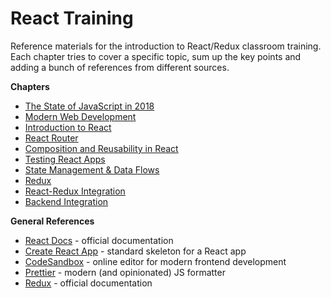 # React Training

Reference materials for the introduction to React/Redux classroom training. Each chapter tries to cover a specific topic, sum up the key points and adding a bunch of references from different sources.

**Chapters**
* [The State of JavaScript in 2018](https://github.com/alexnm/react-training/blob/master/01-state-of-javascript-2018.md)
* [Modern Web Development](https://github.com/alexnm/react-training/blob/master/02-modern-web-development.md)
* [Introduction to React](https://github.com/alexnm/react-training/blob/master/03-introduction-to-react.md)
* [React Router](https://github.com/alexnm/react-training/blob/master/04-react-router.md)
* [Composition and Reusability in React](https://github.com/alexnm/react-training/blob/master/05-composition-and-reusability-in-react.md)
* [Testing React Apps](https://github.com/alexnm/react-training/blob/master/06-testing-react-apps.md)
* [State Management & Data Flows](https://github.com/alexnm/react-training/blob/master/07-state-management-and-data-flows.md)
* [Redux](https://github.com/alexnm/react-training/blob/master/08-redux.md)
* [React-Redux Integration](https://github.com/alexnm/react-training/blob/master/09-react-redux-integration.md)
* [Backend Integration](https://github.com/alexnm/react-training/blob/master/10-backend-integration-in-react.md)

**General References**
* [React Docs](https://reactjs.org/docs/getting-started.html) - official documentation
* [Create React App](https://github.com/facebook/create-react-app) - standard skeleton for a React app
* [CodeSandbox](https://codesandbox.io/) - online editor for modern frontend development
* [Prettier](https://github.com/prettier/prettier) - modern (and opinionated) JS formatter
* [Redux](https://redux.js.org/) - official documentation
